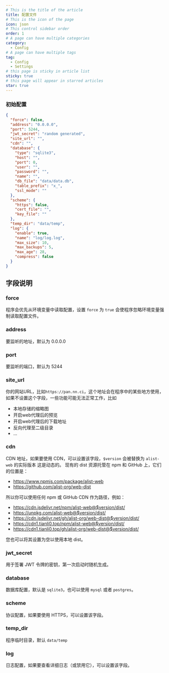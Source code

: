 ```yaml
---
# This is the title of the article
title: 配置文件
# This is the icon of the page
icon: json
# This control sidebar order
order: 1
# A page can have multiple categories
category:
  - Config
# A page can have multiple tags
tag:
  - Config
  - Settings
# this page is sticky in article list
sticky: true
# this page will appear in starred articles
star: true
---
```


### 初始配置

```json
{
  "force": false,
  "address": "0.0.0.0",
  "port": 5244,
  "jwt_secret": "random generated",
  "site_url": "",
  "cdn": "",
  "database": {
    "type": "sqlite3",
    "host": "",
    "port": 0,
    "user": "",
    "password": "",
    "name": "",
    "db_file": "data/data.db",
    "table_prefix": "x_",
    "ssl_mode": ""
  },
  "scheme": {
    "https": false,
    "cert_file": "",
    "key_file": ""
  },
  "temp_dir": "data/temp",
  "log": {
    "enable": true,
    "name": "log/log.log",
    "max_size": 10,
    "max_backups": 5,
    "max_age": 28,
    "compress": false
  }
}
```

## 字段说明

### force

程序会优先从环境变量中读取配置，设置 `force` 为 `true` 会使程序忽略环境变量强制读取配置文件。

### address

要监听的地址，默认为 0.0.0.0

### port

要监听的端口，默认为 5244

### site_url

你的网站URL，比如`https://pan.nn.ci`，这个地址会在程序中的某些地方使用，如果不设置这个字段，一些功能可能无法正常工作，比如
- 本地存储的缩略图
- 开启web代理后的预览
- 开启web代理后的下载地址
- 反向代理至二级目录
- ...

### cdn

CDN 地址，如果要使用 CDN，可以设置该字段，`$version` 会被替换为 `alist-web` 的实际版本
这是动态的。 现有的 dist 资源托管在 npm 和 GitHub 上，它们的位置是：

- https://www.npmjs.com/package/alist-web
- https://github.com/alist-org/web-dist

所以你可以使用任何 npm 或 GitHub CDN 作为路径，例如：

- https://cdn.jsdelivr.net/npm/alist-web@$version/dist/
- https://unpkg.com/alist-web@$version/dist/
- https://cdn.jsdelivr.net/gh/alist-org/web-dist@$version/dist/
- https://cdn1.tianli0.top/npm/alist-web@$version/dist/
- https://cdn1.tianli0.top/gh/alist-org/web-dist@$version/dist/

您也可以将其设置为空以使用本地 dist。

### jwt_secret

用于签署 JWT 令牌的密钥，第一次启动时随机生成。

### database

数据库配置，默认是 `sqlite3`，也可以使用 `mysql` 或者 `postgres`。

### scheme

协议配置，如果要使用 HTTPS，可以设置该字段。

### temp_dir

程序临时目录，默认 `data/temp`

### log

日志配置，如果要查看详细日志（或禁用它），可以设置该字段。
